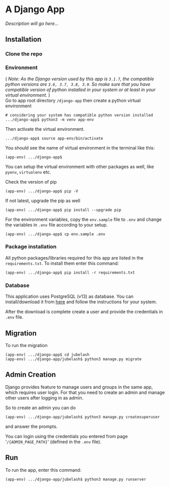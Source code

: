 # A Django App
*Description will go here...*
## Installation
### Clone the repo

### Environment
( *Note: As the Django version used by this app is `3.1.7`, the compatible python versions are `3.6, 3.7, 3.8, 3.9`. So make sure that you have compatible version of python installed in your system or at least in your virtual environment.* )\
Go to app root directory `/django-app` then create a python virtual environment
```
# considering your system has compatible python version installed
.../django-app$ python3 -m venv app-env
```
Then activate the virtual environment.
```
.../django-app$ source app-env/bin/activate
```
You should see the name of virtual environment in the terminal like this:
```
(app-env) .../django-app$ 
```
You can setup the virtual environment with other packages as well, like `pyenv`, `virtualenv` etc.

Check the version of pip
```
(app-env) .../django-app$ pip -V
```
If not latest, upgrade the pip as well
```
(app-env) .../django-app$ pip install --upgrade pip
```

For the environment variables, copy the `env.sample` file to `.env` and change the variables in `.env` file according to your setup.
```
(app-env) .../django-app$ cp env.sample .env
```

### Package installation
All python packages/libraries required for this app are listed in the `requirements.txt`. To install them enter this command:
```
(app-env) .../django-app$ pip install -r requirements.txt
```

### Database
This application uses PostgreSQL (v13) as database. You can install/download it from [here](https://www.postgresql.org/download/) and follow the instructions for your system.

After the download is complete create a user and provide the credentials in `.env` file.

## Migration
To run the migration
```
(app-env) .../django-app$ cd jubelash
(app-env) .../django-app/jubelash$ python3 manage.py migrate
```

## Admin Creation
Django provides feature to manage users and groups in the same app, which requires user login. For that you need to create an admin and manage other users after logging in as admin.

So to create an admin you can do
```
(app-env) .../django-app/jubelash$ python3 manage.py createsuperuser
```
and answer the prompts.

You can login using the credentials you entered from page '`/{ADMIN_PAGE_PATH}`' (defined in the `.env` file).

## Run
To run the app, enter this command:
```
(app-env) .../django-app/jubelash$ python3 manage.py runserver
```
